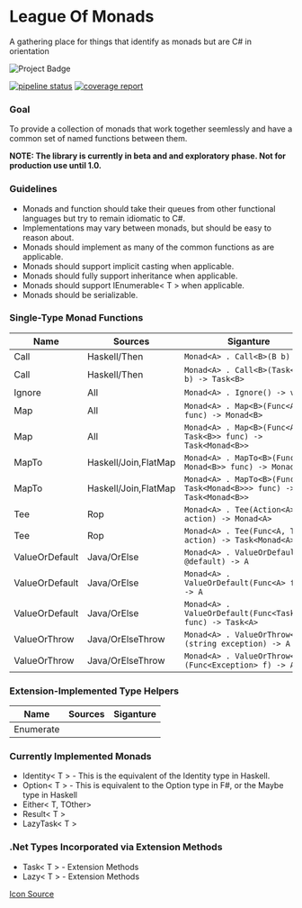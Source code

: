﻿# League Of Monads

A gathering place for things that identify as monads but are C# in orientation

<img src="https://ci.appveyor.com/api/projects/status/32r7s2skrgm9ubva?svg=true" alt="Project Badge">

[![pipeline status](https://gitlab.com/adleatherwood/LeagueOfMonads/badges/master/pipeline.svg)](https://gitlab.com/adleatherwood/LeagueOfMonads/commits/master)
[![coverage report](https://gitlab.com/adleatherwood/LeagueOfMonads/badges/master/coverage.svg)](https://gitlab.com/adleatherwood/LeagueOfMonads/commits/master)

### Goal

To provide a collection of monads that work together seemlessly and have a common set of named functions between them.

**NOTE: The library is currently in beta and and exploratory phase.  Not for production use until 1.0.**

### Guidelines
	
* Monads and function should take their queues from other functional languages but try to remain idiomatic to C#.
* Implementations may vary between monads, but should be easy to reason about.
* Monads should implement as many of the common functions as are applicable.
* Monads should support implicit casting when applicable.
* Monads should fully support inheritance when applicable.
* Monads should support IEnumerable< T > when applicable.
* Monads should be serializable.

### Single-Type Monad Functions

| Name            | Sources              | Siganture   |
| ---             | ---                  | ---         |
| Call            | Haskell/Then         | ```Monad<A> . Call<B>(B b) -> B```
| Call            | Haskell/Then         | ```Monad<A> . Call<B>(Task<B> b) -> Task<B>```
| Ignore          | All                  | ```Monad<A> . Ignore() -> void```
| Map             | All                  | ```Monad<A> . Map<B>(Func<A, B> func) -> Monad<B>```
| Map             | All                  | ```Monad<A> . Map<B>(Func<A, Task<B>> func) -> Task<Monad<B>>```
| MapTo           | Haskell/Join,FlatMap | ```Monad<A> . MapTo<B>(Func<A, Monad<B>> func) -> Monad<B>```
| MapTo           | Haskell/Join,FlatMap | ```Monad<A> . MapTo<B>(Func<A, Task<Monad<B>>> func) -> Task<Monad<B>>```
| Tee             | Rop                  | ```Monad<A> . Tee(Action<A> action) -> Monad<A>```
| Tee             | Rop                  | ```Monad<A> . Tee(Func<A, Task> action) -> Task<Monad<A>>```
| ValueOrDefault  | Java/OrElse          | ```Monad<A> . ValueOrDefault(A @default) -> A```
| ValueOrDefault  | Java/OrElse          | ```Monad<A> . ValueOrDefault(Func<A> func) -> A```
| ValueOrDefault  | Java/OrElse          | ```Monad<A> . ValueOrDefault(Func<Task<A>> func) -> Task<A>```
| ValueOrThrow    | Java/OrElseThrow     | ```Monad<A> . ValueOrThrow<E>(string exception) -> A```
| ValueOrThrow    | Java/OrElseThrow     | ```Monad<A> . ValueOrThrow<E>(Func<Exception> f) -> A```

<!-- 
| MapOrCatch      | Rop, C#              | ```Monad<A> . MapOrCatch<B>(Func<A, B> f, Func<A, Exception, Monad<B>> handler) -> Monad<B>``` 
| MapOrThrow      | Rop, C#              | ```Monad<A> . MapOrThrow<B>(Func<A, B> f, Action<A,Exception> handler) -> Monad<B>```) 
| TeeOrCatch      | Rop, C#              | ```Monad<A> . TeeOrCatch(Action<A> f, Action<A, Exception> handler) -> Monadn<A>``` 
| TeeOrThrow      | Rop, C#              | ??? 
-->

<!--
### Multi-Type Monad Functions

| Name            | Sources          | Siganture   |
| ---             | ---              | ---         |
| FirstOrDefault  | New              | ```Monad<A,B> . OtherOrDefault(B @default) -> B```
| FirstOrThrow    | New              | ```Monad<A,B> . OtherOrThrow<E>(string exception) -> B```
| MapAll          | Haskell, Rop     | ```Monad<A,B> . MapAll<C>(Func<A, C> handlerA, Func<B, C> handlerB) -> C```
| MapFirst        | Haskel/Left      | ```Monad<A,B> . MapFirst<C>(Func<A, C> handlerA) -> Option<C>```
| MapSecond       | Haskel/Right     | ```Monad<A,B> . MapSecond<C>(Func<B, C> handlerB) -> Option<C>```
| SecondOrDefault | New              | ```Monad<A,B> . OtherOrDefault(B @default) -> B```
| SecondOrThrow   | New              | ```Monad<A,B> . OtherOrThrow<E>(string exception) -> B```
| TeeFirst        |
| TeeSecond       |

### Functions in Consideration
| Name            | Sources          | Siganture   |
| ---             | ---              | ---         |
| TryMap?         | Rop              | ```Monad<A> . Try<B>(Func<A, B> func) -> Result<B>```
| TryTee?         | Rop, C#          | ???
-->

### Extension-Implemented Type Helpers

| Name            | Sources          | Siganture   |
| ---             | ---              | ---         |
| Enumerate       |                  |

### Currently Implemented Monads

* Identity< T > - This is the equivalent of the Identity type in Haskell.
* Option< T > - This is equivalent to the Option type in F#, or the Maybe type in Haskell
* Either< T, TOther>
* Result< T > 
* LazyTask< T > 

### .Net Types Incorporated via Extension Methods

* Task< T > - Extension Methods
* Lazy< T > - Extension Methods


[Icon Source](http://www.iconarchive.com/show/button-ui-requests-14-icons-by-blackvariant.html)
